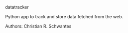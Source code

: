 datatracker

Python app to track and store data fetched from the web.

Authors: Christian R. Schwantes


